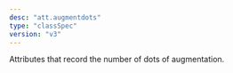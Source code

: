 ```yaml
---
desc: "att.augmentdots"
type: "classSpec"
version: "v3"
---
```


Attributes that record the number of dots of augmentation.